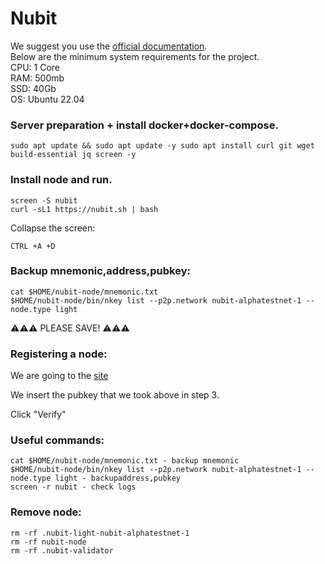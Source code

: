 # Nubit

We suggest you use the [official documentation](https://docs.nubit.org/developer-guides/introduction). </br>
Below are the minimum system requirements for the project.</br>
CPU: 1 Core </br>
RAM: 500mb </br>
SSD: 40Gb </br>
OS: Ubuntu 22.04 </br>


### Server preparation + install docker+docker-compose.
```
sudo apt update && sudo apt update -y sudo apt install curl git wget build-essential jq screen -y
```

### Install node and run.
```
screen -S nubit
curl -sL1 https://nubit.sh | bash
```

Collapse the screen:
```
CTRL +A +D
```

### Backup mnemonic,address,pubkey:
```
cat $HOME/nubit-node/mnemonic.txt
$HOME/nubit-node/bin/nkey list --p2p.network nubit-alphatestnet-1 --node.type light
```
⚠️⚠️⚠️ PLEASE SAVE! ⚠️⚠️⚠️

### Registering a node:
We are going to the [site](https://alpha.nubit.org/) 

We insert the pubkey that we took above in step 3.

Click "Verify"

### Useful commands:
```
cat $HOME/nubit-node/mnemonic.txt - backup mnemonic
$HOME/nubit-node/bin/nkey list --p2p.network nubit-alphatestnet-1 --node.type light - backupaddress,pubkey
screen -r nubit - check logs
```

### Remove node:
```
rm -rf .nubit-light-nubit-alphatestnet-1
rm -rf nubit-node
rm -rf .nubit-validator
```
